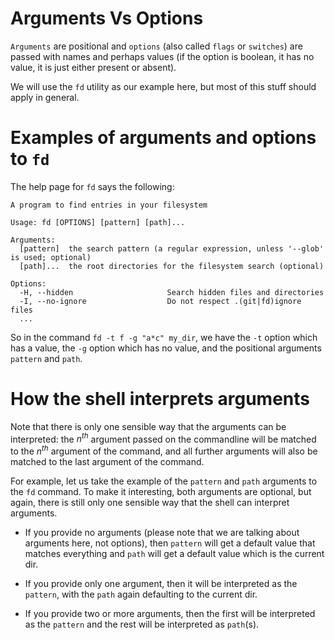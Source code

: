 # Arguments Vs Options

`Arguments` are positional and `options` (also called `flags` or `switches`) are passed with names
and perhaps values (if the option is boolean, it has no value, it is just either present or absent).

We will use the `fd` utility as our example here, but most of this stuff should apply in general.

# Examples of arguments and options to `fd`

The help page for `fd` says the following:

```
A program to find entries in your filesystem

Usage: fd [OPTIONS] [pattern] [path]...

Arguments:
  [pattern]  the search pattern (a regular expression, unless '--glob' is used; optional)
  [path]...  the root directories for the filesystem search (optional)

Options:
  -H, --hidden                     Search hidden files and directories
  -I, --no-ignore                  Do not respect .(git|fd)ignore files
  ...
```

So in the command `fd -t f -g "a*c" my_dir`, we have the `-t` option which has a value, the `-g`
option which has no value, and the positional arguments `pattern` and `path`.

# How the shell interprets arguments

Note that there is only one sensible way that the arguments can be interpreted: the $n^{th}$
argument passed on the commandline will be matched to the $n^{th}$ argument of the command, and all
further arguments will also be matched to the last argument of the command.

For example, let us take the example of the `pattern` and `path` arguments to the `fd` command. To
make it interesting, both arguments are optional, but again, there is still only one sensible way
that the shell can interpret arguments.

- If you provide no arguments (please note that we are talking about arguments here, not options),
  then `pattern` will get a default value that matches everything and `path` will get a default
  value which is the current dir.

- If you provide only one argument, then it will be interpreted as the `pattern`, with the `path`
  again defaulting to the current dir.

- If you provide two or more arguments, then the first will be interpreted as the `pattern` and the
  rest will be interpreted as `path`(s).
